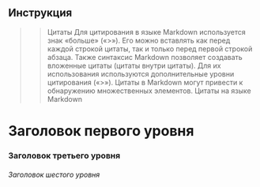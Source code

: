 ## Инструкция 

>>Цитаты
Для цитирования в языке Markdown используется знак «больше» («>»). Его можно вставлять как перед каждой строкой цитаты, так и только перед первой строкой абзаца. Также синтаксис Markdown позволяет создавать вложенные цитаты (цитаты внутри цитаты). Для их использования используются дополнительные уровни цитирования («>»). Цитаты в Markdown могут привести к обнаружению множественных элементов. Цитаты на языке Markdown

#  Заголовок первого уровня
### Заголовок третьего уровня
###### Заголовок шестого уровня